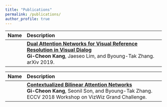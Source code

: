 ```yaml
---
title: "Publications"
permalink: /publications/
author_profile: true
---
```


| Name | Description 
:-------------------------:|:-------------------------
![]()  | <b>[Dual Attention Networks for Visual Reference Resolution in Visual Dialog](https://arxiv.org/abs/1902.09368)</b> <br> <b>Gi-Cheon Kang</b>, Jaeseo Lim, and Byoung-Tak Zhang. arXiv 2019.

| Name | Description 
:-------------------------:|:-------------------------
![]()  | <b>[Contextualized Bilinear Attention Networks](https://bi.snu.ac.kr/Publications/Conferences/International/ECCV2018_Workshop_VizWiz_GCKang.pdf)</b><br> <b>Gi-Cheon Kang</b>, Seonil Son, and Byoung-Tak Zhang. ECCV 2018 Workshop on VizWiz Grand Challenge.




